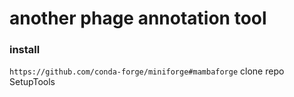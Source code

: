 # another phage annotation tool 

### install
`https://github.com/conda-forge/miniforge#mambaforge`
clone repo
SetupTools
